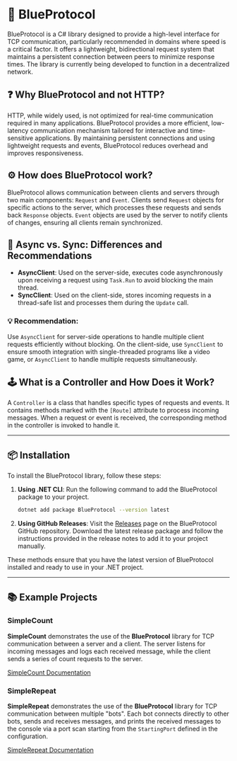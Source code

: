 # 🔵 BlueProtocol

BlueProtocol is a C# library designed to provide a high-level interface for TCP communication, 
particularly recommended in domains where speed is a critical factor. It offers a lightweight, 
bidirectional request system that maintains a persistent connection between peers to minimize response times. 
The library is currently being developed to function in a decentralized network.

## ❓ Why BlueProtocol and not HTTP?

HTTP, while widely used, is not optimized for real-time communication required in many applications. 
BlueProtocol provides a more efficient, 
low-latency communication mechanism tailored for interactive and time-sensitive applications. 
By maintaining persistent connections and using lightweight requests and events, 
BlueProtocol reduces overhead and improves responsiveness.

## ⚙️ How does BlueProtocol work?

BlueProtocol allows communication between clients and servers through two main components: `Request` and `Event`. 
Clients send `Request` objects for specific actions to the server, 
which processes these requests and sends back `Response` objects. 
`Event` objects are used by the server to notify clients of changes, ensuring all clients remain synchronized.

## 🔄 Async vs. Sync: Differences and Recommendations

- **AsyncClient**: Used on the server-side, 
executes code asynchronously upon receiving a request using `Task.Run` to avoid blocking the main thread.
- **SyncClient**: Used on the client-side, 
stores incoming requests in a thread-safe list and processes them during the `Update` call.

### 💡 Recommendation:

Use `AsyncClient` for server-side operations to handle multiple client requests efficiently without blocking. 
On the client-side, use `SyncClient` to ensure smooth integration with single-threaded programs like a video game, 
or `AsyncClient` to handle multiple requests simultaneously.

## 🕹️ What is a Controller and How Does it Work?

A `Controller` is a class that handles specific types of requests and events. It contains methods marked with the
`[Route]` attribute to process incoming messages. When a request or event is received, 
the corresponding method in the controller is invoked to handle it.

---

## 📦 Installation

To install the BlueProtocol library, follow these steps:

1. **Using .NET CLI**: Run the following command to add the BlueProtocol package to your project.

    ```sh
    dotnet add package BlueProtocol --version latest
    ```

2. **Using GitHub Releases**: Visit the [Releases](https://github.com/clemsix6/BlueProtocol/releases) page on the BlueProtocol GitHub repository. Download the latest release package and follow the instructions provided in the release notes to add it to your project manually.

These methods ensure that you have the latest version of BlueProtocol installed and ready to use in your .NET project.

---

## 📚 Example Projects

### SimpleCount
**SimpleCount** demonstrates the use of the **BlueProtocol** library for TCP communication between a server and a client. The server listens for incoming messages and logs each received message, while the client sends a series of count requests to the server.

[SimpleCount Documentation](SimpleCount/README.md)

### SimpleRepeat
**SimpleRepeat** demonstrates the use of the **BlueProtocol** library for TCP communication between multiple "bots". Each bot connects directly to other bots, sends and receives messages, and prints the received messages to the console via a port scan starting from the `StartingPort` defined in the configuration.

[SimpleRepeat Documentation](SimpleRepeat/README.md)